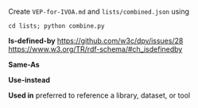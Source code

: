 Create `VEP-for-IVOA.md` and `lists/combined.json` using

```
cd lists; python combine.py
```

**Is-defined-by**
https://github.com/w3c/dpv/issues/28
https://www.w3.org/TR/rdf-schema/#ch_isdefinedby

**Same-As**

**Use-instead**

**Used in**
preferred to reference a library, dataset, or tool
